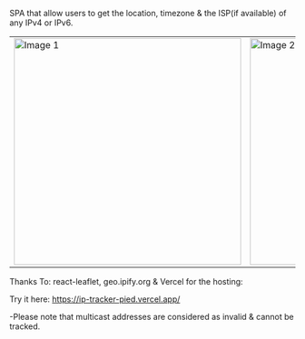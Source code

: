 SPA that allow users to get the location, timezone & the ISP(if available) of any IPv4 or IPv6.


<table>
  <tr>
    <td><img src="https://github.com/user-attachments/assets/4f6e857c-fa7f-4f5a-9ccf-8b378a7a1be6" alt="Image 1" width="400"/></td>
    <td><img src="https://github.com/user-attachments/assets/fdcfaf22-65c2-4c94-94e5-c7e78b26f2cd" alt="Image 2" width="400"/></td>
  </tr>
</table>


Thanks To: react-leaflet, geo.ipify.org & Vercel for the hosting:

Try it here:
https://ip-tracker-pied.vercel.app/

-Please note that multicast addresses are considered as invalid & cannot be tracked.
